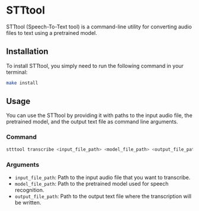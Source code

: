 # STTtool
STTtool (Speech-To-Text tool) is a command-line utility for converting audio files to text using a pretrained model.

## Installation
To install STTtool, you simply need to run the following command in your terminal:
```bash
make install
```

## Usage
You can use the STTtool by providing it with paths to the input audio file, the pretrained model, and the output text file as command line arguments.

### Command
```bash
stttool transcribe <input_file_path> <model_file_path> <output_file_path>
```

### Arguments
- `input_file_path`: Path to the input audio file that you want to transcribe.
- `model_file_path`: Path to the pretrained model used for speech recognition.
- `output_file_path`: Path to the output text file where the transcription will be written.
